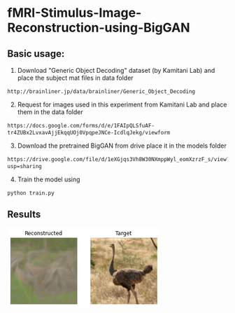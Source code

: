# fMRI-Stimulus-Image-Reconstruction-using-BigGAN

## Basic usage:
1. Download "Generic Object Decoding" dataset (by Kamitani Lab) and place the subject mat files in data folder
```
http://brainliner.jp/data/brainliner/Generic_Object_Decoding
```

2. Request for images used in this experiment from Kamitani Lab and place them in the data folder
```
https://docs.google.com/forms/d/e/1FAIpQLSfuAF-tr4ZUBx2LvxavAjjEkqqUOj0VpqpeJNCe-IcdlqJekg/viewform
```

3. Download the pretrained BigGAN from drive place it in the models folder
```
https://drive.google.com/file/d/1eXGjqs3Vh8W30NXmppWyl_eomXzrzF_s/view?usp=sharing
```

4. Train the model using
```
python train.py
```

## Results

![alt text](https://github.com/ShreyDixit/fMRI-Stimulus-Image-Reconstruction-using-BigGAN/blob/main/results/result1.png)
